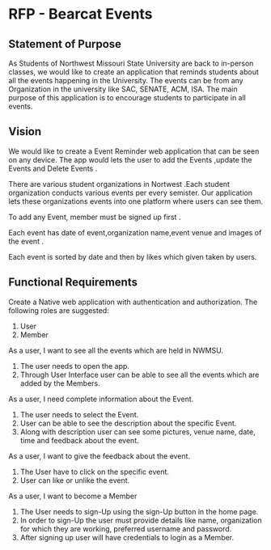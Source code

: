 # RFP - Bearcat Events

## Statement of Purpose

As Students of Northwest Missouri State University are back to in-person classes, we would like to create an application that reminds students about all the events happening in the University. The events can be from any Organization in the university like SAC, SENATE, ACM, ISA. The main purpose of this application is to encourage students to participate in all events.

## Vision

We would like to create a Event Reminder web application that can be seen on any  device. 
The app would lets the user to add the Events ,update the Events and Delete Events .

There are various student organizations in Nortwest .Each student organization conducts various events per every semister. 
Our application lets these organizations events into one platform where users can see them.

To add any Event, member must be signed up first .

Each event has date of event,organization name,event venue and images of the event .

Each event is sorted by date and then by likes which given taken by users. 

## Functional Requirements

Create a Native web application with authentication and authorization.
The following roles are suggested:

1. User
1. Member

As a user, I want to see all the events which are held in NWMSU.

1. The user needs to open the app.
1. Through User Interface user can be able to see all the events which are added by the Members.

As a user, I need complete information about the Event.

1. The user needs to select the Event.
1. User can be able to see the description about the specific Event.
1. Along with description user can see some pictures, venue name, date, time and feedback about the event.

As a user, I want to give the feedback about the event.

1. The User have to click on the specific event.
1. User can like or unlike the event.

As a user, I want to become a Member

1. The User needs to sign-Up using the sign-Up button in the home page.
1. In order to sign-Up the user must provide details like name, organization for which they are working, preferred username and password.
1. After signing up user will have credentials to login as a Member.

